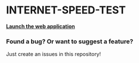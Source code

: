 # INTERNET-SPEED-TEST

**[Launch the web application](https://www.internetspeed.store/)**

### Found a bug? Or want to suggest a feature?

Just create an issues in this repository!
